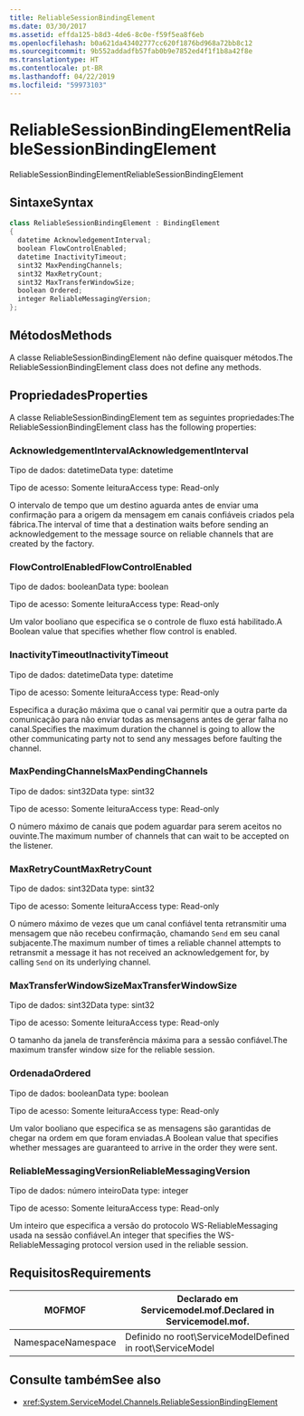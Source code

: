 ```yaml
---
title: ReliableSessionBindingElement
ms.date: 03/30/2017
ms.assetid: effda125-b8d3-4de6-8c0e-f59f5ea8f6eb
ms.openlocfilehash: b0a621da43402777cc620f1876bd968a72bb8c12
ms.sourcegitcommit: 9b552addadfb57fab0b9e7852ed4f1f1b8a42f8e
ms.translationtype: HT
ms.contentlocale: pt-BR
ms.lasthandoff: 04/22/2019
ms.locfileid: "59973103"
---
```

# <a name="reliablesessionbindingelement"></a><span data-ttu-id="80b16-102">ReliableSessionBindingElement</span><span class="sxs-lookup"><span data-stu-id="80b16-102">ReliableSessionBindingElement</span></span>
<span data-ttu-id="80b16-103">ReliableSessionBindingElement</span><span class="sxs-lookup"><span data-stu-id="80b16-103">ReliableSessionBindingElement</span></span>  
  
## <a name="syntax"></a><span data-ttu-id="80b16-104">Sintaxe</span><span class="sxs-lookup"><span data-stu-id="80b16-104">Syntax</span></span>  
  
```csharp
class ReliableSessionBindingElement : BindingElement  
{  
  datetime AcknowledgementInterval;  
  boolean FlowControlEnabled;  
  datetime InactivityTimeout;  
  sint32 MaxPendingChannels;  
  sint32 MaxRetryCount;  
  sint32 MaxTransferWindowSize;  
  boolean Ordered;  
  integer ReliableMessagingVersion;  
};  
```  
  
## <a name="methods"></a><span data-ttu-id="80b16-105">Métodos</span><span class="sxs-lookup"><span data-stu-id="80b16-105">Methods</span></span>  
 <span data-ttu-id="80b16-106">A classe ReliableSessionBindingElement não define quaisquer métodos.</span><span class="sxs-lookup"><span data-stu-id="80b16-106">The ReliableSessionBindingElement class does not define any methods.</span></span>  
  
## <a name="properties"></a><span data-ttu-id="80b16-107">Propriedades</span><span class="sxs-lookup"><span data-stu-id="80b16-107">Properties</span></span>  
 <span data-ttu-id="80b16-108">A classe ReliableSessionBindingElement tem as seguintes propriedades:</span><span class="sxs-lookup"><span data-stu-id="80b16-108">The ReliableSessionBindingElement class has the following properties:</span></span>  
  
### <a name="acknowledgementinterval"></a><span data-ttu-id="80b16-109">AcknowledgementInterval</span><span class="sxs-lookup"><span data-stu-id="80b16-109">AcknowledgementInterval</span></span>  
 <span data-ttu-id="80b16-110">Tipo de dados: datetime</span><span class="sxs-lookup"><span data-stu-id="80b16-110">Data type: datetime</span></span>  
  
 <span data-ttu-id="80b16-111">Tipo de acesso: Somente leitura</span><span class="sxs-lookup"><span data-stu-id="80b16-111">Access type: Read-only</span></span>  
  
 <span data-ttu-id="80b16-112">O intervalo de tempo que um destino aguarda antes de enviar uma confirmação para a origem da mensagem em canais confiáveis criados pela fábrica.</span><span class="sxs-lookup"><span data-stu-id="80b16-112">The interval of time that a destination waits before sending an acknowledgement to the message source on reliable channels that are created by the factory.</span></span>  
  
### <a name="flowcontrolenabled"></a><span data-ttu-id="80b16-113">FlowControlEnabled</span><span class="sxs-lookup"><span data-stu-id="80b16-113">FlowControlEnabled</span></span>  
 <span data-ttu-id="80b16-114">Tipo de dados: boolean</span><span class="sxs-lookup"><span data-stu-id="80b16-114">Data type: boolean</span></span>  
  
 <span data-ttu-id="80b16-115">Tipo de acesso: Somente leitura</span><span class="sxs-lookup"><span data-stu-id="80b16-115">Access type: Read-only</span></span>  
  
 <span data-ttu-id="80b16-116">Um valor booliano que especifica se o controle de fluxo está habilitado.</span><span class="sxs-lookup"><span data-stu-id="80b16-116">A Boolean value that specifies whether flow control is enabled.</span></span>  
  
### <a name="inactivitytimeout"></a><span data-ttu-id="80b16-117">InactivityTimeout</span><span class="sxs-lookup"><span data-stu-id="80b16-117">InactivityTimeout</span></span>  
 <span data-ttu-id="80b16-118">Tipo de dados: datetime</span><span class="sxs-lookup"><span data-stu-id="80b16-118">Data type: datetime</span></span>  
  
 <span data-ttu-id="80b16-119">Tipo de acesso: Somente leitura</span><span class="sxs-lookup"><span data-stu-id="80b16-119">Access type: Read-only</span></span>  
  
 <span data-ttu-id="80b16-120">Especifica a duração máxima que o canal vai permitir que a outra parte da comunicação para não enviar todas as mensagens antes de gerar falha no canal.</span><span class="sxs-lookup"><span data-stu-id="80b16-120">Specifies the maximum duration the channel is going to allow the other communicating party not to send any messages before faulting the channel.</span></span>  
  
### <a name="maxpendingchannels"></a><span data-ttu-id="80b16-121">MaxPendingChannels</span><span class="sxs-lookup"><span data-stu-id="80b16-121">MaxPendingChannels</span></span>  
 <span data-ttu-id="80b16-122">Tipo de dados: sint32</span><span class="sxs-lookup"><span data-stu-id="80b16-122">Data type: sint32</span></span>  
  
 <span data-ttu-id="80b16-123">Tipo de acesso: Somente leitura</span><span class="sxs-lookup"><span data-stu-id="80b16-123">Access type: Read-only</span></span>  
  
 <span data-ttu-id="80b16-124">O número máximo de canais que podem aguardar para serem aceitos no ouvinte.</span><span class="sxs-lookup"><span data-stu-id="80b16-124">The maximum number of channels that can wait to be accepted on the listener.</span></span>  
  
### <a name="maxretrycount"></a><span data-ttu-id="80b16-125">MaxRetryCount</span><span class="sxs-lookup"><span data-stu-id="80b16-125">MaxRetryCount</span></span>  
 <span data-ttu-id="80b16-126">Tipo de dados: sint32</span><span class="sxs-lookup"><span data-stu-id="80b16-126">Data type: sint32</span></span>  
  
 <span data-ttu-id="80b16-127">Tipo de acesso: Somente leitura</span><span class="sxs-lookup"><span data-stu-id="80b16-127">Access type: Read-only</span></span>  
  
 <span data-ttu-id="80b16-128">O número máximo de vezes que um canal confiável tenta retransmitir uma mensagem que não recebeu confirmação, chamando `Send` em seu canal subjacente.</span><span class="sxs-lookup"><span data-stu-id="80b16-128">The maximum number of times a reliable channel attempts to retransmit a message it has not received an acknowledgement for, by calling `Send` on its underlying channel.</span></span>  
  
### <a name="maxtransferwindowsize"></a><span data-ttu-id="80b16-129">MaxTransferWindowSize</span><span class="sxs-lookup"><span data-stu-id="80b16-129">MaxTransferWindowSize</span></span>  
 <span data-ttu-id="80b16-130">Tipo de dados: sint32</span><span class="sxs-lookup"><span data-stu-id="80b16-130">Data type: sint32</span></span>  
  
 <span data-ttu-id="80b16-131">Tipo de acesso: Somente leitura</span><span class="sxs-lookup"><span data-stu-id="80b16-131">Access type: Read-only</span></span>  
  
 <span data-ttu-id="80b16-132">O tamanho da janela de transferência máxima para a sessão confiável.</span><span class="sxs-lookup"><span data-stu-id="80b16-132">The maximum transfer window size for the reliable session.</span></span>  
  
### <a name="ordered"></a><span data-ttu-id="80b16-133">Ordenada</span><span class="sxs-lookup"><span data-stu-id="80b16-133">Ordered</span></span>  
 <span data-ttu-id="80b16-134">Tipo de dados: boolean</span><span class="sxs-lookup"><span data-stu-id="80b16-134">Data type: boolean</span></span>  
  
 <span data-ttu-id="80b16-135">Tipo de acesso: Somente leitura</span><span class="sxs-lookup"><span data-stu-id="80b16-135">Access type: Read-only</span></span>  
  
 <span data-ttu-id="80b16-136">Um valor booliano que especifica se as mensagens são garantidas de chegar na ordem em que foram enviadas.</span><span class="sxs-lookup"><span data-stu-id="80b16-136">A Boolean value that specifies whether messages are guaranteed to arrive in the order they were sent.</span></span>  
  
### <a name="reliablemessagingversion"></a><span data-ttu-id="80b16-137">ReliableMessagingVersion</span><span class="sxs-lookup"><span data-stu-id="80b16-137">ReliableMessagingVersion</span></span>  
 <span data-ttu-id="80b16-138">Tipo de dados: número inteiro</span><span class="sxs-lookup"><span data-stu-id="80b16-138">Data type: integer</span></span>  
  
 <span data-ttu-id="80b16-139">Tipo de acesso: Somente leitura</span><span class="sxs-lookup"><span data-stu-id="80b16-139">Access type: Read-only</span></span>  
  
 <span data-ttu-id="80b16-140">Um inteiro que especifica a versão do protocolo WS-ReliableMessaging usada na sessão confiável.</span><span class="sxs-lookup"><span data-stu-id="80b16-140">An integer that specifies the WS-ReliableMessaging protocol version used in the reliable session.</span></span>  
  
## <a name="requirements"></a><span data-ttu-id="80b16-141">Requisitos</span><span class="sxs-lookup"><span data-stu-id="80b16-141">Requirements</span></span>  
  
|<span data-ttu-id="80b16-142">MOF</span><span class="sxs-lookup"><span data-stu-id="80b16-142">MOF</span></span>|<span data-ttu-id="80b16-143">Declarado em Servicemodel.mof.</span><span class="sxs-lookup"><span data-stu-id="80b16-143">Declared in Servicemodel.mof.</span></span>|  
|---------|-----------------------------------|  
|<span data-ttu-id="80b16-144">Namespace</span><span class="sxs-lookup"><span data-stu-id="80b16-144">Namespace</span></span>|<span data-ttu-id="80b16-145">Definido no root\ServiceModel</span><span class="sxs-lookup"><span data-stu-id="80b16-145">Defined in root\ServiceModel</span></span>|  
  
## <a name="see-also"></a><span data-ttu-id="80b16-146">Consulte também</span><span class="sxs-lookup"><span data-stu-id="80b16-146">See also</span></span>

- <xref:System.ServiceModel.Channels.ReliableSessionBindingElement>
